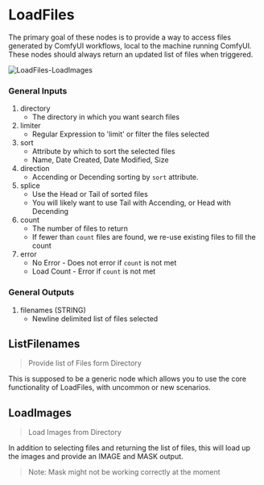 # LoadFiles

The primary goal of these nodes is to provide a way to access files generated by ComfyUI workflows, local to the machine running ComfyUI.  These nodes should always return an updated list of files when triggered.

![LoadFiles-LoadImages](docs/LoadFiles-LoadImages.png)

### General Inputs

1. directory
    * The directory in which you want search files
1. limiter
    * Regular Expression to 'limit' or filter the files selected
1. sort
    * Attribute by which to sort the selected files
    * Name, Date Created, Date Modified, Size
1. direction
    * Accending or Decending sorting by `sort` attribute.
1. splice
    * Use the Head or Tail of sorted files
    * You will likely want to use Tail with Accending, or Head with Decending
1. count
    * The number of files to return
    * If fewer than `count` files are found, we re-use existing files to fill the count
1. error
    * No Error - Does not error if `count` is not met
    * Load Count - Error if `count` is not met

### General Outputs

1. filenames (STRING)
   * Newline delimited list of files selected


## ListFilenames
> Provide list of Files form Directory

This is supposed to be a generic node which allows you to use the core functionality of LoadFiles, with uncommon or new scenarios.


## LoadImages
> Load Images from Directory

In addition to selecting files and returning the list of files, this will load up the images and provide an IMAGE and MASK output.

> Note: Mask might not be working correctly at the moment
